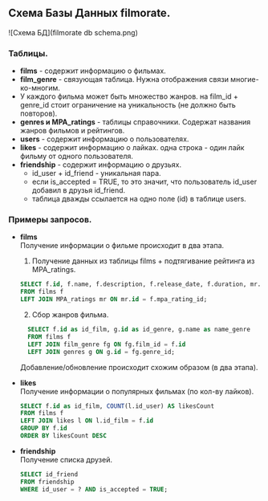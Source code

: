 ## Cхема Базы Данных filmorate.

![Схема БД](filmorate db schema.png)

### Таблицы.
- **films** - содержит информацию о фильмах.
- **film_genre** - связующая таблица. Нужна отображения связи многие-ко-многим.
- У каждого фильма может быть множество жанров. на film_id + genre_id стоит ограничение на уникальность (не должно быть повторов).
- **genres и MPA_ratings** - таблицы справочники. Содержат названия жанров фильмов и рейтингов.
- **users** - содержит информацию о пользователях.
- **likes** - содержит информацию о лайках. одна строка - один лайк фильму от одного пользователя.
- **friendship** - содержит информацию о друзьях.
    * id_user + id_friend - уникальная пара.
    * если is_accepted = TRUE, то это значит, что пользователь id_user добавил в друзья id_friend.
    * таблица дважды ссылается на одно поле (id) в таблице users.

### Примеры запросов.
- **films**\
  Получение информации о фильме происходит в два этапа.
    1. Получение данных из таблицы films + подтягивание рейтинга из MPA_ratings.
    ```sql
    SELECT f.id, f.name, f.description, f.release_date, f.duration, mr.id AS id_rating, mr.name AS name_rating
    FROM films f 
    LEFT JOIN MPA_ratings mr ON mr.id = f.mpa_rating_id;
    ```
    2. Сбор жанров фильма.
  ```sql
    SELECT f.id as id_film, g.id as id_genre, g.name as name_genre
    FROM films f
    LEFT JOIN film_genre fg ON fg.film_id = f.id
    LEFT JOIN genres g ON g.id = fg.genre_id;
    ```
  Добавление/обновление происходит схожим образом (в два этапа).


- **likes**\
  Получение информации о популярных фильмах (по кол-ву лайков).
    ```sql
    SELECT f.id as id_film, COUNT(l.id_user) AS likesCount
    FROM films f
    LEFT JOIN likes l ON l.id_film = f.id
    GROUP BY f.id
    ORDER BY likesCount DESC
    ```
- **friendship**\
  Получение списка друзей.
    ```sql
    SELECT id_friend 
    FROM friendship 
    WHERE id_user = ? AND is_accepted = TRUE;
    ```
